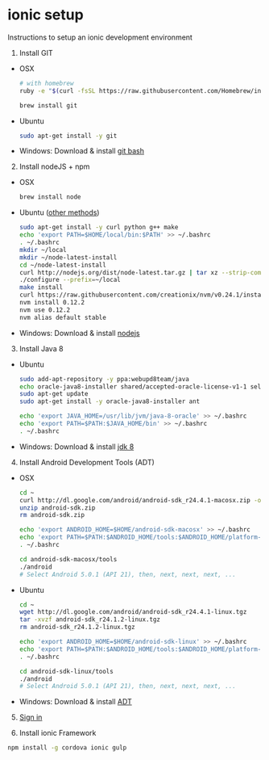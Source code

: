 ionic setup
===========

Instructions to setup an ionic development environment

1. Install GIT
  * OSX

    ```bash
    # with homebrew
    ruby -e "$(curl -fsSL https://raw.githubusercontent.com/Homebrew/install/master/install)"

    brew install git
    ```

  * Ubuntu

    ```bash
    sudo apt-get install -y git
    ```

  * Windows: Download & install [git bash](http://git-scm.com/downloads)

2. Install nodeJS + npm

  * OSX

    ```bash
    brew install node
    ```
  * Ubuntu ([other methods](https://gist.github.com/isaacs/579814))

    ```bash
    sudo apt-get install -y curl python g++ make
    echo 'export PATH=$HOME/local/bin:$PATH' >> ~/.bashrc
    . ~/.bashrc
    mkdir ~/local
    mkdir ~/node-latest-install
    cd ~/node-latest-install
    curl http://nodejs.org/dist/node-latest.tar.gz | tar xz --strip-components=1
    ./configure --prefix=~/local
    make install
    curl https://raw.githubusercontent.com/creationix/nvm/v0.24.1/install.sh | sh
    nvm install 0.12.2
    nvm use 0.12.2
    nvm alias default stable
    ```

  * Windows: Download & install [nodejs](https://nodejs.org/download/)

3. Install Java 8
  * Ubuntu

    ```bash
    sudo add-apt-repository -y ppa:webupd8team/java
    echo oracle-java8-installer shared/accepted-oracle-license-v1-1 select true | sudo /usr/bin/debconf-set-selections
    sudo apt-get update
    sudo apt-get install -y oracle-java8-installer ant

    echo 'export JAVA_HOME=/usr/lib/jvm/java-8-oracle' >> ~/.bashrc
    echo 'export PATH=$PATH:$JAVA_HOME/bin' >> ~/.bashrc
    . ~/.bashrc
    ```

  * Windows: Download & install [jdk 8](http://www.oracle.com/technetwork/java/javase/downloads/index.html)

4. Install Android Development Tools (ADT)

  * OSX

    ```bash
    cd ~
    curl http://dl.google.com/android/android-sdk_r24.4.1-macosx.zip -o android-sdk.zip
    unzip android-sdk.zip
    rm android-sdk.zip

    echo 'export ANDROID_HOME=$HOME/android-sdk-macosx' >> ~/.bashrc
    echo 'export PATH=$PATH:$ANDROID_HOME/tools:$ANDROID_HOME/platform-tools' >> ~/.bashrc
    . ~/.bashrc

    cd android-sdk-macosx/tools
    ./android
    # Select Android 5.0.1 (API 21), then, next, next, next, ...
    ```

  * Ubuntu

    ```bash
    cd ~
    wget http://dl.google.com/android/android-sdk_r24.4.1-linux.tgz
    tar -xvzf android-sdk_r24.1.2-linux.tgz
    rm android-sdk_r24.1.2-linux.tgz
    
    echo 'export ANDROID_HOME=$HOME/android-sdk-linux' >> ~/.bashrc
    echo 'export PATH=$PATH:$ANDROID_HOME/tools:$ANDROID_HOME/platform-tools' >> ~/.bashrc
    . ~/.bashrc

    cd android-sdk-linux/tools
    ./android
    # Select Android 5.0.1 (API 21), then, next, next, next, ...
    ```

  * Windows: Download & install [ADT](https://developer.android.com/sdk/index.html#Other)

5. [Sign in](https://apps.ionic.io/login)

6. Install ionic Framework

  ```bash
  npm install -g cordova ionic gulp
  ```
